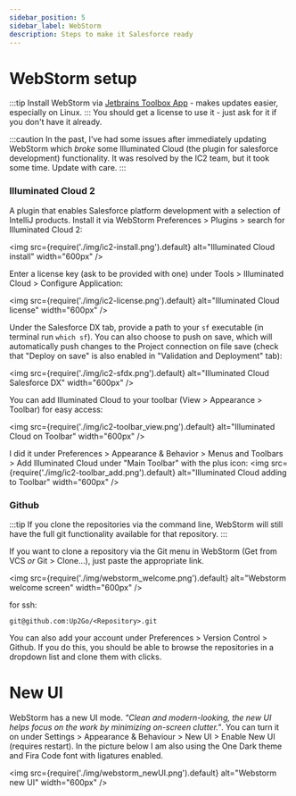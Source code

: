 ```yaml
---
sidebar_position: 5
sidebar_label: WebStorm
description: Steps to make it Salesforce ready
---
```


# WebStorm setup

:::tip
Install WebStorm via [Jetbrains Toolbox App](https://www.jetbrains.com/toolbox-app/) - makes updates easier, especially on Linux.
:::
You should get a license to use it - just ask for it if you don't have it already.

:::caution
In the past, I've had some issues after immediately updating WebStorm which _broke_ some Illuminated Cloud (the plugin for salesforce development) functionality. It was resolved by the IC2 team, but it took some time. Update with care.
:::

### Illuminated Cloud 2

A plugin that enables Salesforce platform development with a selection of IntelliJ products. Install it via WebStorm Preferences > Plugins > search for Illuminated Cloud 2:

<img
  src={require('./img/ic2-install.png').default}
  alt="Illuminated Cloud install"
  width="600px"
/>

Enter a license key (ask to be provided with one) under Tools > Illuminated Cloud > Configure Application:

<img
  src={require('./img/ic2-license.png').default}
  alt="Illuminated Cloud license"
  width="600px"
/>

Under the Salesforce DX tab, provide a path to your `sf` executable (in terminal run `which sf`). You can also choose to push on save, which will automatically push changes to the Project connection on file save (check that "Deploy on save" is also enabled in "Validation and Deployment" tab):

<img
  src={require('./img/ic2-sfdx.png').default}
  alt="Illuminated Cloud Salesforce DX"
  width="600px"
/>

You can add Illuminated Cloud to your toolbar (View > Appearance > Toolbar) for easy access:

<img
  src={require('./img/ic2-toolbar_view.png').default}
  alt="Illuminated Cloud on Toolbar"
  width="600px"
/>

I did it under Preferences > Appearance & Behavior > Menus and Toolbars > Add Illuminated Cloud under "Main Toolbar" with the plus icon:
<img
  src={require('./img/ic2-toolbar_add.png').default}
  alt="Illuminated Cloud adding to Toolbar"
  width="600px"
/>

### Github

:::tip
If you clone the repositories via the command line, WebStorm will still have the full git functionality available for that repository.
:::

If you want to clone a repository via the Git menu in WebStorm (Get from VCS _or_ Git > Clone...), just paste the appropriate link.

<img 
  src={require('./img/webstorm_welcome.png').default}
  alt="Webstorm welcome screen"
  width="600px"
/>

for ssh:
```
git@github.com:Up2Go/<Repository>.git
```

You can also add your account under Preferences > Version Control > Github. If you do this, you should be able to browse the repositories in a dropdown list and clone them with clicks.


# New UI

WebStorm has a new UI mode. _"Clean and modern-looking, the new UI helps focus on the work by minimizing on-screen clutter."_. You can turn it on under Settings > Appearance & Behaviour > New UI > Enable New UI (requires restart). In the picture below I am also using the One Dark theme and Fira Code font with ligatures enabled.

<img 
  src={require('./img/webstorm_newUI.png').default}
  alt="Webstorm new UI"
  width="600px"
/>